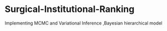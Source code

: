 # Surgical-Institutional-Ranking
Implementing MCMC  and Variational Inference ,Bayesian hierarchical model
